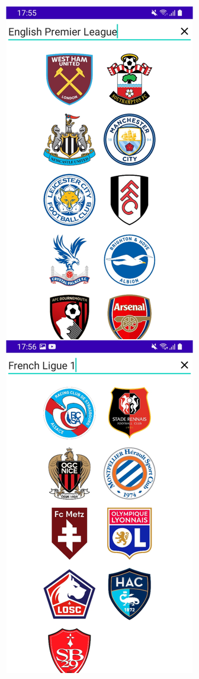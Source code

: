 ![alt text](https://github.com/YounessZekki/FDJTest/blob/main/app/src/main/res/screenshot/Screenshot_20240529-175552_FDJ%20Test.jpg)
![alt text](https://github.com/YounessZekki/FDJTest/blob/main/app/src/main/res/screenshot/Screenshot_20240529-175603_FDJ%20Test.jpg)
